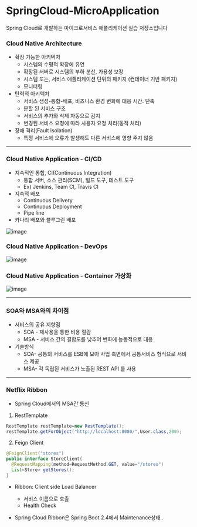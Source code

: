 # SpringCloud-MicroApplication

Spring Cloud로 개발하는 마이크로서비스 애플리케이션 실습 저장소입니다

### Cloud Native Architecture

- 확장 가능한 아키텍처
    - 시스템의 수평적 확장에 유연
    - 확장된 서버로 시스템의 부하 분산, 가용성 보장
    - 시스템 또는, 서비스 애플리케이션 단위의 패키지 (컨테이너 기반 패키지)
    - 모니터링
- 탄력적 아키텍처
    - 서비스 생성-통합-배포, 비즈니스 환경 변화에 대응 시간. 단축
    - 분할 된 서비스 구조
    - 서비스의 추가와 삭제 자동으로 감지
    - 변경된 서비스 요청에 따라 사용자 요청 처리(동적 처리)
- 장애 격리(Fault isolation)
    - 특정 서비스에 오류가 발생해도 다른 서비스에 영향 주지 않음

---

### Cloud Native Application - CI/CD

- 지속적인 통합, CI(Continuous Integration)
    - 통합 서버, 소스 관리(SCM), 빌드 도구, 테스트 도구
    - Ex) Jenkins, Team CI, Travis CI
- 지속적 배포
    - Continuous Delivery
    - Continuous Deployment
    - Pipe line
- 카나리 배포와 블루그린 배포

![image](https://user-images.githubusercontent.com/40031858/116813533-1a02db80-ab8f-11eb-8e00-e231b0eac251.png)

### Cloud Native Application - DevOps

![image](https://user-images.githubusercontent.com/40031858/116813580-52a2b500-ab8f-11eb-8e37-9e871f7ee463.png)

### Cloud Native Application - Container 가상화

![image](https://user-images.githubusercontent.com/40031858/116813633-95648d00-ab8f-11eb-8f67-fae038d6cfd9.png)

---

### SOA와 MSA와의 차이점

- 서비스의 공유 지향점
    - SOA - 재사용을 통한 비용 절감
    - MSA - 서비스 간의 결합도를 낮추어 변화에 능동적으로 대응
- 기술방식
    - SOA- 공통의 서비스를 ESB에 모아 사업 측면에서 공통서비스 형식으로 서비스 제공
    - MSA- 각 독립된 서비스가 노출된 REST API 를 사용 

---

### Netflix Ribbon

- Spring Cloud에서의 MSA간 통신

1) RestTemplate

```java
RestTemplate restTemplate=new RestTemplate();
restTemplate.getForObject("http://localhost:8080/",User.class,200);
```

2) Feign Client

```java
@FeignClient("stores")
public interface StoreClient{
  @RequestMapping(method=RequestMethod.GET, value="/stores")
  List<Store> getStores();
}
```

- Ribbon: Client side Load Balancer
  - 서비스 이름으로 호출
  - Health Check

- Spring Cloud Ribbon은 Spring Boot 2.4에서 Maintenance상태..

